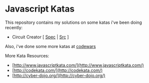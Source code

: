 Javascript Katas
================

This repository contains my solutions on some katas i've been doing recently:

- Circuit Creator [ [Spec](https://github.com/juanmaguitar/katas-javascript/tree/master/circuit-creator/spec) | [Src](https://github.com/juanmaguitar/katas-javascript/blob/master/circuit-creator/src/CircuitCreator.js) ]

Also, i've done some more katas at [codewars](http://www.codewars.com/users/juanmaguitar)

More Kata Resources:

- [http://www.javascriptkata.com/](http://www.javascriptkata.com/)
- [http://codekata.com/](http://codekata.com/)
- [http://cyber-dojo.org/](http://cyber-dojo.org/)